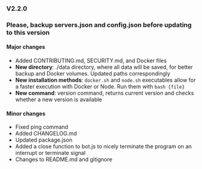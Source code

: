 ### V2.2.0
### **Please, backup servers.json and config.json before updating to this version**
#### Major changes
* Added CONTRIBUTING.md, SECURITY.md, and Docker files
* **New directory**: ./data directory, where all data will be saved, for better backup and Docker volumes. Updated paths correspondingly
* **New installation methods**: `docker.sh` and `node.sh` executables allow for a faster execution with Docker or Node. Run them with `bash {file}`
* **New command**: version command, returns current version and checks whether a new version is available
#### Minor changes
* Fixed ping command
* Added CHANGELOG.md
* Updated package.json
* Added a close function to bot.js to nicely terminate the program on an interrupt or terminate signal
* Changes to README.md and gitignore
